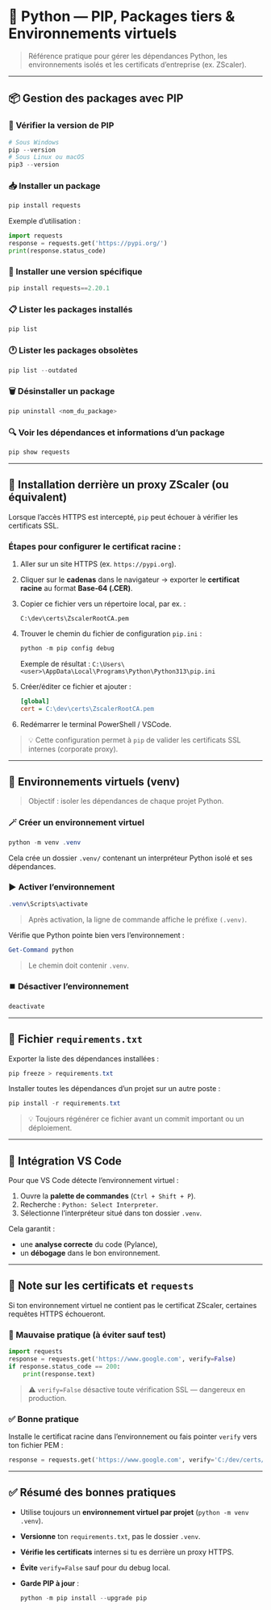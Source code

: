 # 🐍 Python — PIP, Packages tiers & Environnements virtuels

> Référence pratique pour gérer les dépendances Python, les environnements isolés et les certificats d’entreprise (ex. ZScaler).

---

## 📦 Gestion des packages avec PIP

### 🔎 Vérifier la version de PIP

```powershell
# Sous Windows
pip --version
# Sous Linux ou macOS
pip3 --version
```

### 📥 Installer un package

```powershell
pip install requests
```

Exemple d’utilisation :

```python
import requests
response = requests.get('https://pypi.org/')
print(response.status_code)
```

### 🧩 Installer une version spécifique

```powershell
pip install requests==2.20.1
```

### 📋 Lister les packages installés

```powershell
pip list
```

### 🕐 Lister les packages obsolètes

```powershell
pip list --outdated
```

### 🗑️ Désinstaller un package

```powershell
pip uninstall <nom_du_package>
```

### 🔍 Voir les dépendances et informations d’un package

```powershell
pip show requests
```

---

## 🔐 Installation derrière un proxy ZScaler (ou équivalent)

Lorsque l’accès HTTPS est intercepté, `pip` peut échouer à vérifier les certificats SSL.

### Étapes pour configurer le certificat racine :

1. Aller sur un site HTTPS (ex. `https://pypi.org`).

2. Cliquer sur le **cadenas** dans le navigateur → exporter le **certificat racine** au format **Base‑64 (.CER)**.

3. Copier ce fichier vers un répertoire local, par ex. :

   ```
   C:\dev\certs\ZscalerRootCA.pem
   ```

4. Trouver le chemin du fichier de configuration `pip.ini` :

   ```powershell
   python -m pip config debug
   ```

   Exemple de résultat : `C:\Users\<user>\AppData\Local\Programs\Python\Python313\pip.ini`

5. Créer/éditer ce fichier et ajouter :

   ```ini
   [global]
   cert = C:\dev\certs\ZscalerRootCA.pem
   ```

6. Redémarrer le terminal PowerShell / VSCode.

> 💡 Cette configuration permet à `pip` de valider les certificats SSL internes (corporate proxy).

---

## 🧱 Environnements virtuels (venv)

> Objectif : isoler les dépendances de chaque projet Python.

### 🪄 Créer un environnement virtuel

```powershell
python -m venv .venv
```

Cela crée un dossier `.venv/` contenant un interpréteur Python isolé et ses dépendances.

### ▶️ Activer l’environnement

```powershell
.venv\Scripts\activate
```

> Après activation, la ligne de commande affiche le préfixe `(.venv)`.

Vérifie que Python pointe bien vers l’environnement :

```powershell
Get-Command python
```

> Le chemin doit contenir `.venv`.

### ⏹️ Désactiver l’environnement

```powershell
deactivate
```

---

## 📑 Fichier `requirements.txt`

Exporter la liste des dépendances installées :

```powershell
pip freeze > requirements.txt
```

Installer toutes les dépendances d’un projet sur un autre poste :

```powershell
pip install -r requirements.txt
```

> 💡 Toujours régénérer ce fichier avant un commit important ou un déploiement.

---

## 🧠 Intégration VS Code

Pour que VS Code détecte l’environnement virtuel :

1. Ouvre la **palette de commandes** (`Ctrl + Shift + P`).
2. Recherche : `Python: Select Interpreter`.
3. Sélectionne l’interpréteur situé dans ton dossier `.venv`.

Cela garantit :

* une **analyse correcte** du code (Pylance),
* un **débogage** dans le bon environnement.

---

## 📜 Note sur les certificats et `requests`

Si ton environnement virtuel ne contient pas le certificat ZScaler, certaines requêtes HTTPS échoueront.

### 🚫 Mauvaise pratique (à éviter sauf test)

```python
import requests
response = requests.get('https://www.google.com', verify=False)
if response.status_code == 200:
    print(response.text)
```

> ⚠️ `verify=False` désactive toute vérification SSL — dangereux en production.

### ✅ Bonne pratique

Installe le certificat racine dans l’environnement ou fais pointer `verify` vers ton fichier PEM :

```python
response = requests.get('https://www.google.com', verify='C:/dev/certs/ZscalerRootCA.pem')
```

---

## ✅ Résumé des bonnes pratiques

* Utilise toujours un **environnement virtuel par projet** (`python -m venv .venv`).
* **Versionne** ton `requirements.txt`, pas le dossier `.venv`.
* **Vérifie les certificats** internes si tu es derrière un proxy HTTPS.
* **Évite** `verify=False` sauf pour du debug local.
* **Garde PIP à jour** :

  ```powershell
  python -m pip install --upgrade pip
  ```
